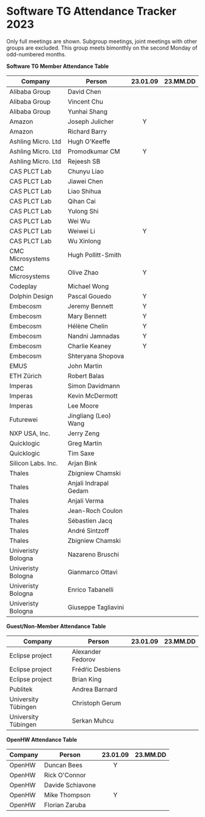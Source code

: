 # Software TG Attendance Tracker 2023

Only full meetings are shown. Subgroup meetings, joint meetings with other
groups are excluded. This group meets bimonthly on the second Monday of
odd-numbered months.

**Software TG Member Attendance Table**

| Company                |  Person               |23.01.09|23.MM.DD|
|------------------------|-----------------------|:------:|:------:|
| Alibaba Group          | David Chen            |        |        |
| Alibaba Group          | Vincent Chu           |        |        |
| Alibaba Group          | Yunhai Shang          |        |        |
| Amazon                 | Joseph Julicher       | Y      |        |
| Amazon                 | Richard Barry         |        |        |
| Ashling Micro. Ltd     | Hugh O'Keeffe         |        |        |
| Ashling Micro. Ltd     | Promodkumar CM        | Y      |        |
| Ashling Micro. Ltd     | Rejeesh SB            |        |        |
| CAS PLCT Lab           | Chunyu Liao           |        |        |
| CAS PLCT Lab           | Jiawei Chen           |        |        |
| CAS PLCT Lab           | Liao Shihua           |        |        |
| CAS PLCT Lab           | Qihan Cai             |        |        |
| CAS PLCT Lab           | Yulong Shi            |        |        |
| CAS PLCT Lab           | Wei Wu                |        |        |
| CAS PLCT Lab           | Weiwei Li             | Y      |        |
| CAS PLCT Lab           | Wu Xinlong            |        |        |
| CMC Microsystems       | Hugh Pollitt-Smith    |        |        |
| CMC Microsystems       | Olive Zhao            | Y      |        |
| Codeplay               | Michael Wong          |        |        |
| Dolphin Design         | Pascal Gouedo         | Y      |        |
| Embecosm               | Jeremy Bennett        | Y      |        |
| Embecosm               | Mary Bennett          | Y      |        |
| Embecosm               | Hélène Chelin         | Y      |        |
| Embecosm               | Nandni Jamnadas       | Y      |        |
| Embecosm               | Charlie Keaney        | Y      |        |
| Embecosm               | Shteryana Shopova     |        |        |
| EMUS                   | John Martin           |        |        |
| ETH Zürich             | Robert Balas          |        |        |
| Imperas                | Simon Davidmann       |        |        |
| Imperas                | Kevin McDermott       |        |        |
| Imperas                | Lee Moore             |        |        |
| Futurewei              | Jingliang (Leo) Wang  |        |        |
| NXP USA, Inc.          | Jerry Zeng            |        |        |
| Quicklogic             | Greg Martin           |        |        |
| Quicklogic             | Tim Saxe              |        |        |
| Silicon Labs. Inc.     | Arjan Bink            |        |        |
| Thales                 | Zbigniew Chamski      |        |        |
| Thales                 | Anjali Indrapal Gedam |        |        |
| Thales                 | Anjali Verma          |        |        |
| Thales                 | Jean-Roch Coulon      |        |        |
| Thales                 | Sébastien Jacq        |        |        |
| Thales                 | André Sintzoff        |        |        |
| Thales                 | Zbigniew Chamski      |        |        |
| Univeristy Bologna     | Nazareno Bruschi      |        |        |
| Univeristy Bologna     | Gianmarco Ottavi      |        |        |
| Univeristy Bologna     | Enrico Tabanelli      |        |        |
| Univeristy Bologna     | Giuseppe Tagliavini   |        |        |

**Guest/Non-Member Attendance Table**

| Company                |  Person               |23.01.09|23.MM.DD|
|------------------------|-----------------------|:------:|:------:|
| Eclipse project        | Alexander Fedorov     |        |        |
| Eclipse project        | Frédŕic Desbiens      |        |        |
| Eclipse project        | Brian King            |        |        |
| Publitek               | Andrea Barnard        |        |        |
| University Tübingen    | Christoph Gerum       |        |        |
| University Tübingen    | Serkan Muhcu          |        |        |

**OpenHW Attendance Table**

| Company                |  Person               |23.01.09|23.MM.DD|
|------------------------|-----------------------|:------:|:------:|
| OpenHW                 | Duncan Bees           | Y      |        |
| OpenHW                 | Rick O'Connor         |        |        |
| OpenHW                 | Davide Schiavone      |        |        |
| OpenHW                 | Mike Thompson         | Y      |        |
| OpenHW                 | Florian Zaruba        |        |        |
